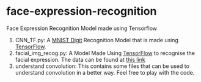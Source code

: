 # face-expression-recognition
Face Expression Recognition Model made using Tensorflow 

1. CNN_TF.py: A [MNIST Digit](http://yann.lecun.com/exdb/mnist/) Recognition Model that is made using [TensorFlow](https://www.tensorflow.org/).
2. facial_img_recog.py: A Model Made Using [TensorFlow](https://www.tensorflow.org/) to recognise the facial expression. The data can be found at [this link](https://www.kaggle.com/c/challenges-in-representation-learning-facial-expression-recognition-challenge/data)
3. understand convolution: This contains some files that can be used to understand convolution in a better way. Feel free to play with the code.

